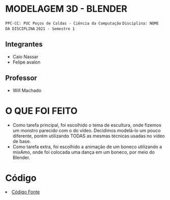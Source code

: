 # MODELAGEM 3D - BLENDER

`PPC-CC: PUC Poços de Caldas - Ciência da Computação`
`Disciplina: NOME DA DISCIPLINA`
`2021 - Semestre 1`

## Integrantes

- Caio Nassar
- Felipe avalon

## Professor

- Will Machado

# O QUE FOI FEITO

- Como tarefa principal, foi escolhido o tema de escultura, onde fizemos um monstro parecido com o do vídeo. Decidimos modelá-lo um pouco diferente, porém utilizando TODAS as mesmas técnicas usadas no vídeo de base.
- Como tarefa extra, foi escolhido a animação de um boneco utilizando a mixAmo, onde foi colocada uma dança em um boneco, por meio do Blender.

# Código

<li><a href="src/README.md"> Código Fonte</a></li>
